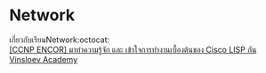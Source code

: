 # Network
เกี่ยวกับเรียนNetwork:octocat:<br>
[[CCNP ENCOR] มาทำความรู้จัก และ เข้าใจการทำงานเบื้องต้นของ Cisco LISP กัน](https://www.youtube.com/watch?v=ixHWZj2qnGo)<br>
[Vinsloev Academy](https://www.youtube.com/channel/UC-OKxBgjKLBGHbueyIOWptw)<br>
[]()<br>
[]()<br>
[]()<br>
[]()<br>
[]()<br>
